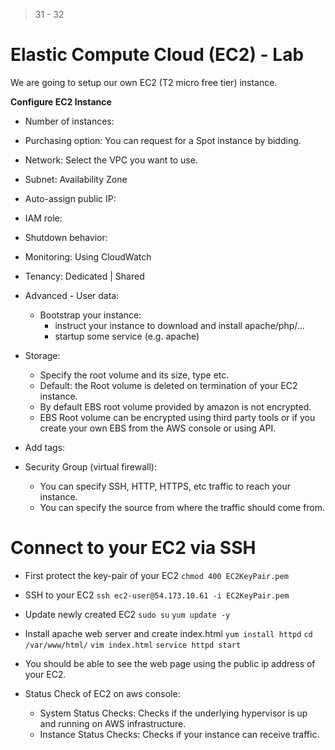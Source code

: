 > 31 - 32

# Elastic Compute Cloud (EC2) - Lab #
We are going to setup our own EC2 (T2 micro free tier) instance.

**Configure EC2 Instance**
- Number of instances:
- Purchasing option: You can request for a Spot instance by bidding.
- Network: Select the VPC you want to use.
- Subnet: Availability Zone
- Auto-assign public IP:
- IAM role:
- Shutdown behavior:
- Monitoring: Using CloudWatch
- Tenancy: Dedicated | Shared
- Advanced - User data:
    - Bootstrap your instance:
        - instruct your instance to download and install apache/php/...
        - startup some service (e.g. apache)

- Storage:
    - Specify the root volume and its size, type etc.
    - Default: the Root volume is deleted on termination of your EC2 instance.
    - By default EBS root volume provided by amazon is not encrypted.
    - EBS Root volume can be encrypted using third party tools or if you create your own EBS from the AWS console or using API.

- Add tags:

- Security Group (virtual firewall):
    - You can specify SSH, HTTP, HTTPS, etc traffic to reach your instance.
    - You can specify the source from where the traffic should come from.


# Connect to your EC2 via SSH #
- First protect the key-pair of your EC2
    `chmod 400 EC2KeyPair.pem`

- SSH to your EC2
    `ssh ec2-user@54.173.10.61 -i EC2KeyPair.pem`

- Update newly created EC2
    `sudo su`
    `yum update -y`

- Install apache web server and create index.html
    `yum install httpd`
    `cd /var/www/html/`
    `vim index.html`
    `service httpd start`

- You should be able to see the web page using the public ip address of your EC2.

- Status Check of EC2 on aws console:
    - System Status Checks: Checks if the underlying hypervisor is up and running on AWS infrastructure.
    - Instance Status Checks: Checks if your instance can receive traffic.
